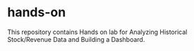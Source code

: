 # hands-on

This repository contains Hands on lab for  Analyzing Historical Stock/Revenue Data and Building a Dashboard.
